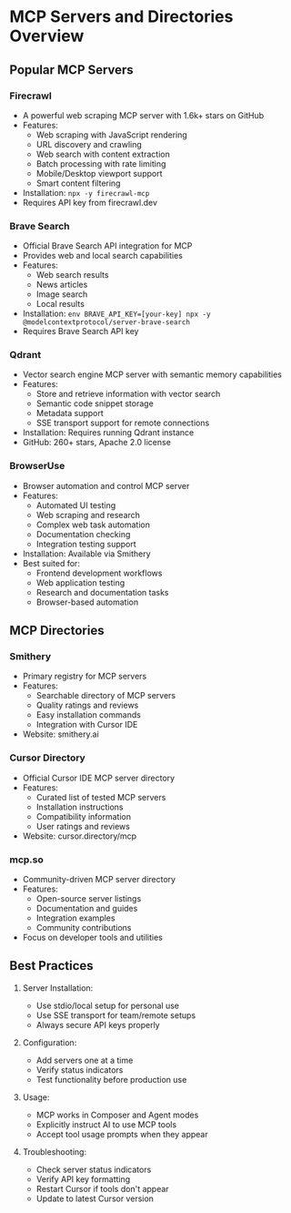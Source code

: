 # MCP Servers and Directories Overview

## Popular MCP Servers

### Firecrawl
- A powerful web scraping MCP server with 1.6k+ stars on GitHub
- Features:
  - Web scraping with JavaScript rendering
  - URL discovery and crawling
  - Web search with content extraction
  - Batch processing with rate limiting
  - Mobile/Desktop viewport support
  - Smart content filtering
- Installation: `npx -y firecrawl-mcp`
- Requires API key from firecrawl.dev

### Brave Search
- Official Brave Search API integration for MCP
- Provides web and local search capabilities
- Features:
  - Web search results
  - News articles
  - Image search
  - Local results
- Installation: `env BRAVE_API_KEY=[your-key] npx -y @modelcontextprotocol/server-brave-search`
- Requires Brave Search API key

### Qdrant
- Vector search engine MCP server with semantic memory capabilities
- Features:
  - Store and retrieve information with vector search
  - Semantic code snippet storage
  - Metadata support
  - SSE transport support for remote connections
- Installation: Requires running Qdrant instance
- GitHub: 260+ stars, Apache 2.0 license

### BrowserUse
- Browser automation and control MCP server
- Features:
  - Automated UI testing
  - Web scraping and research
  - Complex web task automation
  - Documentation checking
  - Integration testing support
- Installation: Available via Smithery
- Best suited for:
  - Frontend development workflows
  - Web application testing
  - Research and documentation tasks
  - Browser-based automation

## MCP Directories

### Smithery
- Primary registry for MCP servers
- Features:
  - Searchable directory of MCP servers
  - Quality ratings and reviews
  - Easy installation commands
  - Integration with Cursor IDE
- Website: smithery.ai

### Cursor Directory
- Official Cursor IDE MCP server directory
- Features:
  - Curated list of tested MCP servers
  - Installation instructions
  - Compatibility information
  - User ratings and reviews
- Website: cursor.directory/mcp

### mcp.so
- Community-driven MCP server directory
- Features:
  - Open-source server listings
  - Documentation and guides
  - Integration examples
  - Community contributions
- Focus on developer tools and utilities

## Best Practices

1. Server Installation:
   - Use stdio/local setup for personal use
   - Use SSE transport for team/remote setups
   - Always secure API keys properly

2. Configuration:
   - Add servers one at a time
   - Verify status indicators
   - Test functionality before production use

3. Usage:
   - MCP works in Composer and Agent modes
   - Explicitly instruct AI to use MCP tools
   - Accept tool usage prompts when they appear

4. Troubleshooting:
   - Check server status indicators
   - Verify API key formatting
   - Restart Cursor if tools don't appear
   - Update to latest Cursor version
